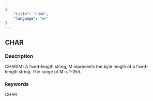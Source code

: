 ```yaml
---
{
    "title": "CHAR",
    "language": "en"
}
---
```


## CHAR
### Description
CHAR(M)
A fixed-length string, M represents the byte length of a fixed-length string. The range of M is 1-255.

### keywords
CHAR
